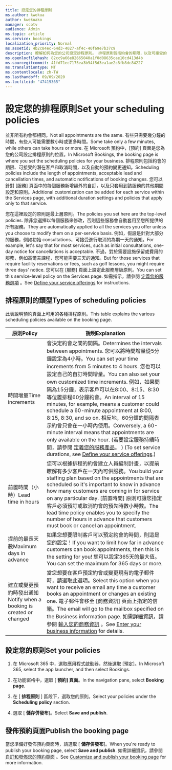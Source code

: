 ```yaml
---
title: 設定您的排程原則
ms.author: kwekua
author: kwekuako
manager: scotv
audience: Admin
ms.topic: article
ms.service: bookings
localization_priority: Normal
ms.assetid: 4b2c84ec-64d3-4027-af4c-40f69e7b37c9
description: 瞭解如何為您的公司設定排程原則。 排程原則包括約會的期限，以及可接受的潛在客戶和取消時間。
ms.openlocfilehash: 82cc9a66e82665040a1f0d08635cae10cd413d4b
ms.sourcegitcommit: 41fd71ec7175ea3b94f5d3ea1ae2c8fb8dc84227
ms.translationtype: MT
ms.contentlocale: zh-TW
ms.lasthandoff: 09/09/2020
ms.locfileid: "47419365"
---
```

# <a name="set-your-scheduling-policies"></a><span data-ttu-id="a4656-104">設定您的排程原則</span><span class="sxs-lookup"><span data-stu-id="a4656-104">Set your scheduling policies</span></span>

<span data-ttu-id="a4656-105">並非所有約會都相同。</span><span class="sxs-lookup"><span data-stu-id="a4656-105">Not all appointments are the same.</span></span> <span data-ttu-id="a4656-106">有些只需要幾分鐘的時間，有些人可能需要數小時或更多時間。</span><span class="sxs-lookup"><span data-stu-id="a4656-106">Some take only a few minutes, while others can take hours or more.</span></span> <span data-ttu-id="a4656-107">在 Microsoft 預約中，[預約] 頁面是您為您的公司設定排程原則的位置。</span><span class="sxs-lookup"><span data-stu-id="a4656-107">In Microsoft Bookings, the booking page is where you set the scheduling policies for your business.</span></span> <span data-ttu-id="a4656-108">排程原則包括約會的期限、可接受的潛在客戶和取消時間，以及自動的預約變更通知。</span><span class="sxs-lookup"><span data-stu-id="a4656-108">Scheduling policies include the length of appointments, acceptable lead and cancellation times, and automatic notifications of booking changes.</span></span> <span data-ttu-id="a4656-109">您可以針對 [服務] 頁面中的每個服務新增額外的自訂，以及只套用到該服務的其他期間設定和原則。</span><span class="sxs-lookup"><span data-stu-id="a4656-109">Additional customization can be added for each service within the Services page, with additional duration settings and policies that apply only to that service.</span></span>

<span data-ttu-id="a4656-110">您在這裡設定的原則是最上層原則。</span><span class="sxs-lookup"><span data-stu-id="a4656-110">The policies you set here are the top-level policies.</span></span> <span data-ttu-id="a4656-111">除非您選擇以每個服務來修改，否則這些服務會自動套用至您所提供的所有服務。</span><span class="sxs-lookup"><span data-stu-id="a4656-111">They are automatically applied to all the services you offer unless you choose to modify them on a per-service basis.</span></span> <span data-ttu-id="a4656-112">例如，假設是針對大部分的服務，例如初始 consultations，可接受進行取消的為期一天的通知。</span><span class="sxs-lookup"><span data-stu-id="a4656-112">For example, let's say that for most services, such as initial consultations, one-day notice for cancellations is acceptable.</span></span> <span data-ttu-id="a4656-113">不過，對於需要設施保留或費用的服務，例如高爾夫課程，您可能需要三天的通知。</span><span class="sxs-lookup"><span data-stu-id="a4656-113">But for those services that require facility reservations or fees, such as golf lessons, you might require three days' notice.</span></span> <span data-ttu-id="a4656-114">您可以在 [服務] 頁面上設定此服務層級原則。</span><span class="sxs-lookup"><span data-stu-id="a4656-114">You can set this service-level policy on the Services page.</span></span> <span data-ttu-id="a4656-115">如需指示，請參閱 [定義您的服務選項](define-service-offerings.md) 。</span><span class="sxs-lookup"><span data-stu-id="a4656-115">See [Define your service offerings](define-service-offerings.md) for instructions.</span></span>

## <a name="types-of-scheduling-policies"></a><span data-ttu-id="a4656-116">排程原則的類型</span><span class="sxs-lookup"><span data-stu-id="a4656-116">Types of scheduling policies</span></span>

<span data-ttu-id="a4656-117">此表說明預約頁面上可用的各種排程原則。</span><span class="sxs-lookup"><span data-stu-id="a4656-117">This table explains the various scheduling policies available on the booking page.</span></span>

| <span data-ttu-id="a4656-118">原則</span><span class="sxs-lookup"><span data-stu-id="a4656-118">Policy</span></span> | <span data-ttu-id="a4656-119">說明</span><span class="sxs-lookup"><span data-stu-id="a4656-119">Explanation</span></span> |
|---|---|
| <span data-ttu-id="a4656-120">時間增量</span><span class="sxs-lookup"><span data-stu-id="a4656-120">Time increments</span></span> | <span data-ttu-id="a4656-121">會決定約會之間的間隔。</span><span class="sxs-lookup"><span data-stu-id="a4656-121">Determines the intervals between appointments.</span></span> <span data-ttu-id="a4656-122">您可以將時間增量從5分鐘設定為4小時。</span><span class="sxs-lookup"><span data-stu-id="a4656-122">You can set your time increments from 5 minutes to 4 hours.</span></span> <span data-ttu-id="a4656-123">您也可以設定自己的自訂時間增量。</span><span class="sxs-lookup"><span data-stu-id="a4656-123">You can also set your own customized time increments.</span></span> <span data-ttu-id="a4656-124">例如，如果間隔為15分鐘，表示客戶可以在8:00、8:15、8:30 等位置排程60分鐘約會。</span><span class="sxs-lookup"><span data-stu-id="a4656-124">An interval of 15 minutes, for example, means a customer could schedule a 60-minute appointment at 8:00, 8:15, 8:30, and so on.</span></span> <span data-ttu-id="a4656-125">相反地，60分鐘的間隔表示約會只會在一小時內使用。</span><span class="sxs-lookup"><span data-stu-id="a4656-125">Conversely, a 60-minute interval means that appointments are only available on the hour.</span></span> <span data-ttu-id="a4656-126"> (若要設定服務持續時間，請參閱 [定義您的服務產品](define-service-offerings.md)。 ) </span><span class="sxs-lookup"><span data-stu-id="a4656-126">(To set service durations, see [Define your service offerings](define-service-offerings.md).)</span></span> |
| <span data-ttu-id="a4656-127">前置時間（小時）</span><span class="sxs-lookup"><span data-stu-id="a4656-127">Lead time in hours</span></span> | <span data-ttu-id="a4656-128">您可以根據排程的約會建立人員編制計畫，以提前瞭解有多少客戶在一天內可供服務。</span><span class="sxs-lookup"><span data-stu-id="a4656-128">You build your staffing plan based on the appointments that are scheduled so it's important to know in advance how many customers are coming in for service on any particular day.</span></span> <span data-ttu-id="a4656-129">[前置時間] 原則可讓您指定客戶必須預訂或取消約會的預先時數小時數。</span><span class="sxs-lookup"><span data-stu-id="a4656-129">The lead time policy enables you to specify the number of hours in advance that customers must book or cancel an appointment.</span></span> |
| <span data-ttu-id="a4656-130">提前的最長天數</span><span class="sxs-lookup"><span data-stu-id="a4656-130">Maximum days in advance</span></span> | <span data-ttu-id="a4656-131">如果您想要限制客戶可以預定約會的時間，則這是您的設定！</span><span class="sxs-lookup"><span data-stu-id="a4656-131">If you want to limit how far in advance customers can book appointments, then this is the setting for you!</span></span> <span data-ttu-id="a4656-132">您可以設定365天的最大值。</span><span class="sxs-lookup"><span data-stu-id="a4656-132">You can set the maximum for 365 days or more.</span></span> |
| <span data-ttu-id="a4656-133">建立或變更預約時發出通知</span><span class="sxs-lookup"><span data-stu-id="a4656-133">Notify when a booking is created or changed</span></span> | <span data-ttu-id="a4656-134">當您想要在客戶預定約會或變更現有的電子郵件時，請選取此選項。</span><span class="sxs-lookup"><span data-stu-id="a4656-134">Select this option when you want to receive an email any time a customer books an appointment or changes an existing one.</span></span> <span data-ttu-id="a4656-135">電子郵件會移至 [商務資訊] 頁面上指定的信箱。</span><span class="sxs-lookup"><span data-stu-id="a4656-135">The email will go to the mailbox specified on the Business information page.</span></span> <span data-ttu-id="a4656-136">如需詳細資訊，請參閱 [輸入您的商務資訊](enter-business-information.md) 。</span><span class="sxs-lookup"><span data-stu-id="a4656-136">See [Enter your business information](enter-business-information.md) for details.</span></span> |

## <a name="set-your-policies"></a><span data-ttu-id="a4656-137">設定您的原則</span><span class="sxs-lookup"><span data-stu-id="a4656-137">Set your policies</span></span>

1. <span data-ttu-id="a4656-138">在 Microsoft 365 中，選取應用程式啟動器，然後選取 [預定]。</span><span class="sxs-lookup"><span data-stu-id="a4656-138">In Microsoft 365, select the app launcher, and then select Bookings.</span></span>

1. <span data-ttu-id="a4656-139">在功能窗格中，選取 [ **預約] 頁面**。</span><span class="sxs-lookup"><span data-stu-id="a4656-139">In the navigation pane, select **Booking page**.</span></span>

1. <span data-ttu-id="a4656-140">在 [ **排程原則** ] 區段下，選取您的原則。</span><span class="sxs-lookup"><span data-stu-id="a4656-140">Select your policies under the **Scheduling policy** section.</span></span>

1. <span data-ttu-id="a4656-141">選取 [ **儲存併發布**]。</span><span class="sxs-lookup"><span data-stu-id="a4656-141">Select **Save and publish**.</span></span>

## <a name="publish-the-booking-page"></a><span data-ttu-id="a4656-142">發佈預約頁面</span><span class="sxs-lookup"><span data-stu-id="a4656-142">Publish the booking page</span></span>

<span data-ttu-id="a4656-143">當您準備好發佈預約頁面時，請選取 [ **儲存併發布**]。</span><span class="sxs-lookup"><span data-stu-id="a4656-143">When you're ready to publish your booking page, select **Save and publish**.</span></span> <span data-ttu-id="a4656-144">如需詳細資訊，請參閱 [自訂和發佈您的預約頁面](customize-booking-page.md) 。</span><span class="sxs-lookup"><span data-stu-id="a4656-144">See [Customize and publish your booking page](customize-booking-page.md) for more information.</span></span>
